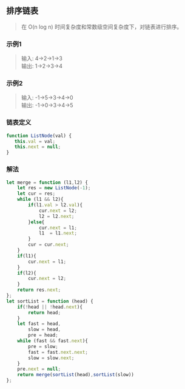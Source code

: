 
## 排序链表
> 在 O(n log n) 时间复杂度和常数级空间复杂度下，对链表进行排序。

### 示例1
> 输入: 4->2->1->3        
> 输出: 1->2->3->4

### 示例2
> 输入: -1->5->3->4->0            
> 输出: -1->0->3->4->5


### 链表定义
```javascript 1.8
function ListNode(val) {
   this.val = val;
   this.next = null;
}
```

### 解法
```javascript 1.8
let merge = function (l1,l2) {
    let res = new ListNode(-1);
    let cur = res;
    while (l1 && l2){
        if(l1.val > l2.val){
            cur.next = l2;
            l2 = l2.next;
        }else{
            cur.next = l1;
            l1  = l1.next;
        }
        cur = cur.next;
    }
    if(l1){
        cur.next = l1;
    }
    if(l2){
        cur.next = l2;
    }
    return res.next;
};
let sortList = function (head) {
    if(!head || !head.next){
        return head;
    }
    let fast = head,
        slow = head,
        pre = head;
    while (fast && fast.next){
        pre = slow;
        fast = fast.next.next;
        slow = slow.next;
    }
    pre.next = null;
    return merge(sortList(head),sortList(slow))
};
```